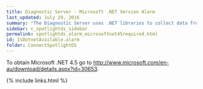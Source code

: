 ```yaml
---
title: Diagnostic Server - Microsoft .NET Version Alarm
last_updated: July 29, 2016
summary: "The Diagnostic Server uses .NET libraries to collect data from the machines being monitored. These libraries require at least version 4.5 of the Microsoft .NET framework."
sidebar: c_spotlightds_sidebar
permalink: spotlightds_alarm_microsoftnet45required.html
id: IsDotnetAvailable.alarm
folder: ConnectSpotlightDS
---
```



To obtain Microsoft .NET 4.5 go to <xref href="http://www.microsoft.com/en-au/download/details.aspx?id=30653" format="html" scope="external">http://www.microsoft.com/en-au/download/details.aspx?id=30653</xref>.</p>


{% include links.html %}
